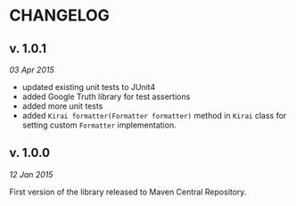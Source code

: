 CHANGELOG
=========

v. 1.0.1
--------
*03 Apr 2015*

- updated existing unit tests to JUnit4
- added Google Truth library for test assertions
- added more unit tests
- added `Kirai formatter(Formatter formatter)` method in `Kirai` class for setting custom `Formatter` implementation.

v. 1.0.0
--------
*12 Jan 2015*

First version of the library released to Maven Central Repository.
